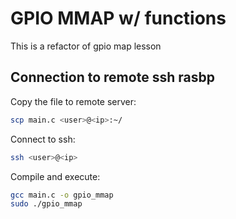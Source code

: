 # GPIO MMAP w/ functions
This is a refactor of gpio map lesson

## Connection to remote ssh rasbp

Copy the file to remote server:
```bash
scp main.c <user>@<ip>:~/
```

Connect to ssh:
```bash
ssh <user>@<ip>
```

Compile and execute:
```bash
gcc main.c -o gpio_mmap
sudo ./gpio_mmap
```
